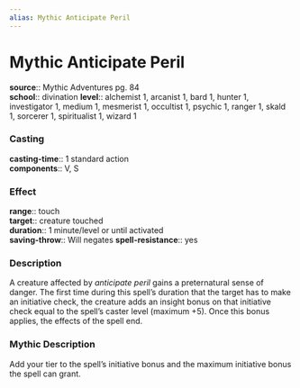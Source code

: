 ```yaml
---
alias: Mythic Anticipate Peril
---
```


# Mythic Anticipate Peril

**source**:: Mythic Adventures pg. 84  
**school**:: divination
**level**:: alchemist 1, arcanist 1, bard 1, hunter 1, investigator 1, medium 1, mesmerist 1, occultist 1, psychic 1, ranger 1, skald 1, sorcerer 1, spiritualist 1, wizard 1

### Casting 

**casting-time**:: 1 standard action  
**components**:: V, S

### Effect 

**range**:: touch  
**target**:: creature touched  
**duration**:: 1 minute/level or until activated  
**saving-throw**:: Will negates
**spell-resistance**:: yes

### Description 

A creature affected by *anticipate peril* gains a preternatural sense of danger. The first time during this spell’s duration that the target has to make an initiative check, the creature adds an insight bonus on that initiative check equal to the spell’s caster level (maximum +5). Once this bonus applies, the effects of the spell end.

### Mythic Description

Add your tier to the spell’s initiative bonus and the maximum initiative bonus the spell can grant.
